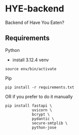 # HYE-backend

Backend of Have You Eaten?

## Requirements

Python

- install 3.12.4 venv

```
source env/bin/activate
```

Pip

```
pip install -r requirements.txt
```

OR if you prefer to do it manually

```
pip install fastapi \
            uvicorn \
            bcrypt \
            pydantic \
            secure-smtplib \
            python-jose
```
